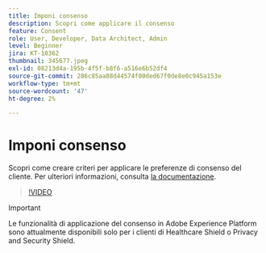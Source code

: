 ```yaml
---
title: Imponi consenso
description: Scopri come applicare il consenso
feature: Consent
role: User, Developer, Data Architect, Admin
level: Beginner
jira: KT-10362
thumbnail: 345677.jpeg
exl-id: 08213d4a-195b-4f5f-b8f6-a516e6b52df4
source-git-commit: 286c85aa88d44574f00ded67f0de8e0c945a153e
workflow-type: tm+mt
source-wordcount: '47'
ht-degree: 2%

---
```


# Imponi consenso

Scopri come creare criteri per applicare le preferenze di consenso del cliente. Per ulteriori informazioni, consulta [la documentazione](https://experienceleague.adobe.com/docs/experience-platform/data-governance/enforcement/auto-enforcement.html?lang=it).

>[!VIDEO](https://video.tv.adobe.com/v/3412100?learn=on&enablevpops&captions=ita)

>[!IMPORTANT]
>
> Le funzionalità di applicazione del consenso in Adobe Experience Platform sono attualmente disponibili solo per i clienti di Healthcare Shield o Privacy and Security Shield.
